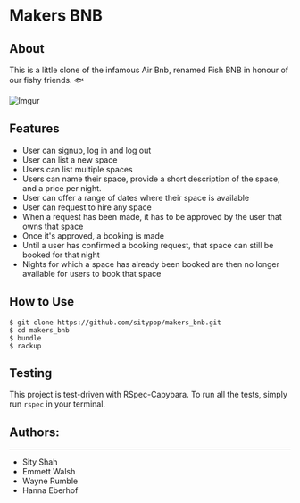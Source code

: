 # Makers BNB

## About

This is a little clone of the infamous Air Bnb, renamed Fish BNB in honour of our fishy friends. :fish:

![Imgur]()



## Features

* User can signup, log in and log out
* User can list a new space
* Users can list multiple spaces
* Users can name their space, provide a short description of the space, and a price per night.
* User can offer a range of dates where their space is available
* User can request to hire any space
* When a request has been made, it has to be approved by the user that owns that space
* Once it's approved, a booking is made
* Until a user has confirmed a booking request, that space can still be booked for that night
* Nights for which a space has already been booked are then no longer available for users to book that space

## How to Use

```
$ git clone https://github.com/sitypop/makers_bnb.git
$ cd makers_bnb
$ bundle
$ rackup
```

## Testing

This project is test-driven with RSpec-Capybara. To run all the tests, simply run `rspec` in your terminal.

## Authors:
-------
* Sity Shah
* Emmett Walsh
* Wayne Rumble
* Hanna Eberhof
